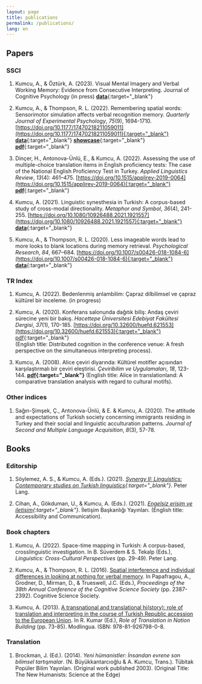 ```yaml
---
layout: page
title: publications
permalink: /publications/
lang: en
---
```


## Papers

### SSCI
1. Kumcu, A., & Öztürk, A. (2023). Visual Mental Imagery and Verbal Working Memory: Evidence from Consecutive Interpreting. Journal of Cognitive Psychology (in press) [**data**](https://osf.io/gtxwa/){:target="_blank"}

2. Kumcu, A., & Thompson, R. L. (2022). Remembering spatial words: Sensorimotor simulation affects verbal recognition memory. *Quarterly Journal of Experimental Psychology*, *75*(9), 1694-1710. [https://doi.org/10.1177/17470218211059011](https://doi.org/10.1177/17470218211059011){:target="_blank"} [**data**](https://osf.io/6wcen/){:target="_blank"} [**showcase**](https://link.growkudos.com/1n3kszmuw3k){:target="_blank"} [**pdf**](https://alperkumcu.github.io/pdfs/Remembering%20Spatial%20Words%20Sensorimotor%20Simulation%20Affects%20Verbal%20Recognition%20Memory.pdf){:target="_blank"}

3. Dinçer, H., Antonova-Ünlü, E., & Kumcu, A. (2022). Assessing the use of multiple-choice translation items in English proficiency tests: The case of the National English Proficiency Test in Turkey. *Applied Linguistics Review*, *13*(4): 461–475. [https://doi.org/10.1515/applirev-2019-0064](https://doi.org/10.1515/applirev-2019-0064){:target="_blank"} [**pdf**](https://alperkumcu.github.io/pdfs/10.1515_applirev-2019-0064.pdf){:target="_blank"}

4. Kumcu, A. (2021). Linguistic synesthesia in Turkish: A corpus-based study of cross-modal directionality. *Metaphor and Symbol*, *36*(4), 241-255. [https://doi.org/10.1080/10926488.2021.1921557](https://doi.org/10.1080/10926488.2021.1921557){:target="_blank"} [**data**](https://osf.io/2unvy/){:target="_blank"}

5. Kumcu, A., & Thompson, R. L. (2020). Less imageable words lead to more looks to blank locations during memory retrieval. *Psychological Research*, *84*, 667–684. [https://doi.org/10.1007/s00426-018-1084-6](https://doi.org/10.1007/s00426-018-1084-6){:target="_blank"} [**data**](https://osf.io/m9yh3/){:target="_blank"}

### TR Index
1. Kumcu, A. (2022). Bedenlenmiş anlambilim: Çapraz dilbilimsel ve çapraz kültürel bir inceleme. (in progress)

2. Kumcu, A. (2020). Konferans salonunda dağıtık biliş: Andaş çeviri sürecine yeni bir bakış. *Hacettepe Üniversitesi Edebiyat Fakültesi Dergisi*, *37*(1), 170-185. [https://doi.org/10.32600/huefd.621553](https://doi.org/10.32600/huefd.621553){:target="_blank"} [pdf](http://example.com/){:target="_blank"}   
(English title: Distributed cognition in the conference venue: A fresh perspective on the simultaneous interpreting process).

3. Kumcu, A. (2008). Alice çeviri diyarında: Kültürel motifler açısından karşılaştırmalı bir çeviri eleştirisi. *Çeviribilim ve Uygulamaları*, *18*, 123-144. **[pdf](https://github.com/alperkumcu/alperkumcu.github.io/files/6416075/Alice.Ceviri.Diyarinda.pdf){:target="_blank"}**
(English title: Alice in translationland: A comparative translation analysis with regard to cultural motifs). 

### Other indices
1. Sağın-Şimşek, Ç., Antonova-Ünlü, & E. & Kumcu, A. (2020). The attitude and expectations of Turkish society concerning immigrants residing in Turkey and their social and linguistic acculturation patterns. *Journal of Second and Multiple Language Acquisition*, *8*(3), 57-78.

## Books

### Editorship
1. Söylemez, A. S., & Kumcu, A. (Eds.). (2021). *[Synergy II: Linguistics: Contemporary studies on Turkish linguistics](https://www.peterlang.com/abstract/title/75216?rskey=7oZpw0){:target="_blank"}*. Peter Lang.

2. Cihan, A., Gökduman, U., & Kumcu, A. (Eds.). (2021). *[Engelsiz erişim ve iletişim](https://www.iletisim.gov.tr/images/uploads/dosyalar/Engelsiz_Eris%CC%A7im_ve_I%CC%87letis%CC%A7im_Kitab%C4%B1_%281%29.pdf){:target="_blank"}*. İletişim Başkanlığı Yayınları. (English title: Accessibility and Communication). 

### Book chapters
1. Kumcu, A. (2022). Space-time mapping in Turkish: A corpus-based, crosslinguistic investigation. In B. Süverdem & S. Tekalp (Eds.), *Linguistics: Cross-Cultural Perspectives* (pp. 29-49). Peter Lang.

2. Kumcu, A., & Thompson, R. L. (2016). <a href="https://mindmodeling.org/cogsci2016/papers/0413/index.html" target="_blank">Spatial interference and individual differences in looking at nothing for verbal memory</a>. In Papafragou, A., Grodner, D., Mirman, D., & Trueswell, J.C. (Eds.), *Proceedings of the 38th Annual Conference of the Cognitive Science Society* (pp. 2387-2392). Cognitive Science Society.

3. Kumcu, A. (2013). <a href="alperkumcu.github.io/pdfs/A transnational and translational history.pdf" target="_blank">A transnational and translational hi(story): role of translation and interpreting in the course of Turkish Republic accession to the European Union</a>. In R. Kumar (Ed.), <i>Role of Translation in Nation Building</i> (pp. 73-85). Modlingua. ISBN: 978-81-926798-0-8.

### Translation
1. Brockman, J. (Ed.). (2014). *Yeni hümanistler: İnsandan evrene son bilimsel tartışmalar*. (N. Büyükkantarcıoğlu & A. Kumcu, Trans.). Tübitak Popüler Bilim Yayınları. (Original work published 2003). (Original Title: The New Humanists: Science at the Edge)
